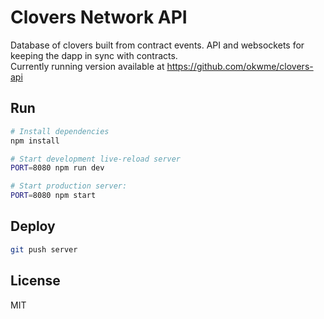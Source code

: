# Clovers Network API

Database of clovers built from contract events. API and websockets for keeping the dapp in sync with contracts.  
Currently running version available at https://github.com/okwme/clovers-api

## Run

```sh
# Install dependencies
npm install

# Start development live-reload server
PORT=8080 npm run dev

# Start production server:
PORT=8080 npm start
```

## Deploy

```sh
git push server
```

## License

MIT
